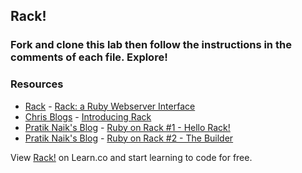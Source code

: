 ## Rack!

### Fork and clone this lab then follow the instructions in the comments of each file. Explore!

### Resources
* [Rack](http://rack.github.io/) - [Rack: a Ruby Webserver Interface](http://rack.github.io/)
* [Chris Blogs](http://chneukirchen.org/blog/) - [Introducing Rack](http://chneukirchen.org/blog/archive/2007/02/introducing-rack.html)
* [Pratik Naik's Blog](http://m.onkey.org/) - [Ruby on Rack #1 - Hello Rack!](http://m.onkey.org/ruby-on-rack-1-hello-rack)
* [Pratik Naik's Blog](http://m.onkey.org/) - [Ruby on Rack #2 - The Builder](http://m.onkey.org/ruby-on-rack-2-the-builder)

<p data-visibility='hidden'>View <a href='https://learn.co/lessons/rack-todo' title='Rack!'>Rack!</a> on Learn.co and start learning to code for free.</p>
